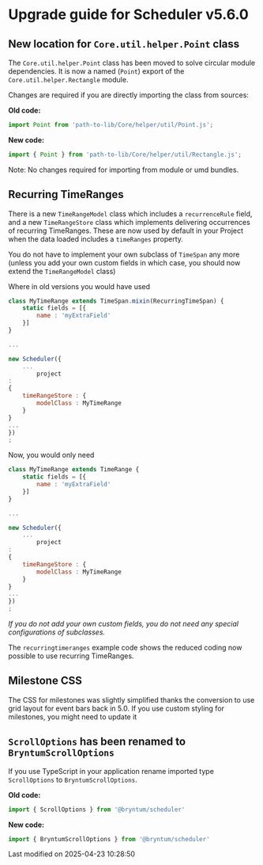 # Upgrade guide for Scheduler v5.6.0

## New location for `Core.util.helper.Point` class

The `Core.util.helper.Point` class has been moved to solve circular module dependencies. It is now a named (`Point`)
export of the `Core.util.helper.Rectangle` module.

Changes are required if you are directly importing the class from sources:

**Old code:**

```javascript
import Point from 'path-to-lib/Core/helper/util/Point.js';
```

**New code:**

```javascript
import { Point } from 'path-to-lib/Core/helper/util/Rectangle.js';
```

Note: No changes required for importing from module or umd bundles.

## Recurring TimeRanges

There is a new `TimeRangeModel` class which includes a `recurrenceRule` field, and a new `TimeRangeStore`
class which implements delivering occurrences of recurring TimeRanges. These are now used by default in your
Project when the data loaded includes a `timeRanges` property.

You do not have to implement your own subclass of `TimeSpan` any more (unless you add your own custom fields
in which case, you should now extend the `TimeRangeModel` class)

Where in old versions you would have used

```javascript
class MyTimeRange extends TimeSpan.mixin(RecurringTimeSpan) {
    static fields = [{
        name : 'myExtraField'
    }]
}

...

new Scheduler({
    ...
        project
:
{
    timeRangeStore : {
        modelClass : MyTimeRange
    }
}
...
})
;
```

Now, you would only need

```javascript
class MyTimeRange extends TimeRange {
    static fields = [{
        name : 'myExtraField'
    }]
}

...

new Scheduler({
    ...
        project
:
{
    timeRangeStore : {
        modelClass : MyTimeRange
    }
}
...
})
;
```

*If you do not add your own custom fields, you do not need any special configurations of subclasses.*

The `recurringtimeranges` example code shows the reduced coding now possible to use recurring TimeRanges.

## Milestone CSS

The CSS for milestones was slightly simplified thanks the conversion to use grid layout for event bars back in 5.0. If 
you use custom styling for milestones, you might need to update it

## `ScrollOptions` has been renamed to `BryntumScrollOptions`

If you use TypeScript in your application rename imported type `ScrollOptions` to `BryntumScrollOptions`.

**Old code:**

```typescript
import { ScrollOptions } from '@bryntum/scheduler'
```

**New code:**

```typescript
import { BryntumScrollOptions } from '@bryntum/scheduler'
```


<p class="last-modified">Last modified on 2025-04-23 10:28:50</p>
